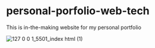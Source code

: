 # personal-porfolio-web-tech
This is in-the-making website for my personal portfolio

![127 0 0 1_5501_index html (1)](https://github.com/SAGAR-TAMANG/personal-porfolio-web-tech/assets/100279896/41bb5e88-cc71-451e-8fc2-34181f780383)
